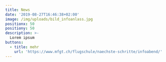 ```yaml
---
title: News
date: '2019-08-27T16:46:38+02:00'
image: /img/uploads/bild_infoanlass.jpg
positionx: 50
positiony: 50
description: >-
  Lorem ipsum
buttons:
  - title: mehr
    url: 'https://www.mfgt.ch/flugschule/naechste-schritte/infoabend/'
---
```


